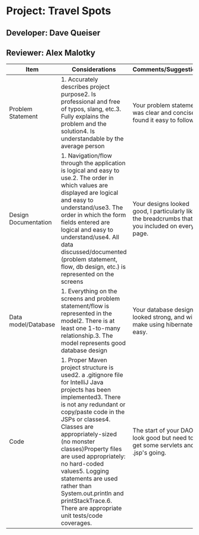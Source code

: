 # Project: Travel Spots

## Developer: Dave Queiser
## Reviewer: Alex Malotky

| Item | Considerations | Comments/Suggestions | 
|------|------------|----------|
| Problem Statement| 1. Accurately describes project purpose2. Is professional and free of typos, slang, etc.3. Fully explains the problem and the solution4. Is understandable by the average person | Your problem statement was clear and concise.  I found it easy to follow. 
| Design Documentation | 1. Navigation/flow through the application is logical and easy to use.2. The order in which values are displayed are logical and easy to understand/use3. The order in which the form fields entered are logical and easy to understand/use4. All data discussed/documented (problem statement, flow, db design, etc.) is represented on the screens | Your designs looked good, I particularly liked the breadcrumbs that you included on every page. 
| Data model/Database | 1. Everything on the screens and problem statement/flow is represented in the model2. There is at least one 1-to-many relationship.3. The model represents good database design | Your database design looked strong, and will make using hibernate easy.
| Code | 1. Proper Maven project structure is used2. a .gitignore file for IntelliJ Java projects has been implemented3. There is not any redundant or copy/paste code in the JSPs or classes4. Classes are appropriately-sized (no monster classes)Property files are used appropriately: no hard-coded values5. Logging statements are used rather than System.out.println and printStackTrace.6. There are appropriate unit tests/code coverages. | The start of your DAO's look good but need to get some servlets and .jsp's going. 
